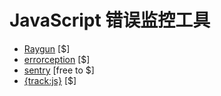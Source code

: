 # JavaScript 错误监控工具


* [Raygun](https://raygun.io) [$]
* [errorception](https://errorception.com/) [$]
* [sentry](https://getsentry.com/welcome/) [free to $]
* [{track:js}](https://trackjs.com/) [$]
